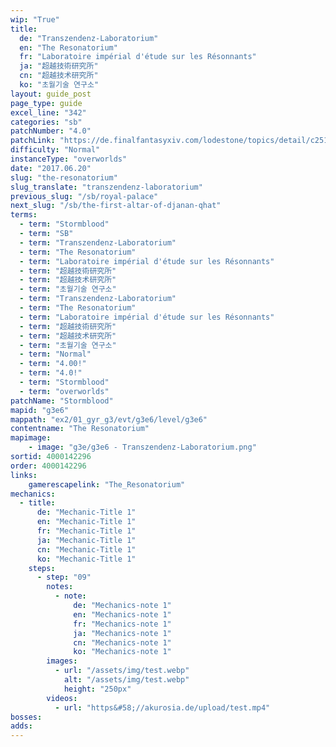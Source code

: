 ```yaml
---
wip: "True"
title:
  de: "Transzendenz-Laboratorium"
  en: "The Resonatorium"
  fr: "Laboratoire impérial d'étude sur les Résonnants"
  ja: "超越技術研究所"
  cn: "超越技术研究所"
  ko: "초월기술 연구소"
layout: guide_post
page_type: guide
excel_line: "342"
categories: "sb"
patchNumber: "4.0"
patchLink: "https://de.finalfantasyxiv.com/lodestone/topics/detail/c2519c232d02fc2394c3830faa364611cd4e610c"
difficulty: "Normal"
instanceType: "overworlds"
date: "2017.06.20"
slug: "the-resonatorium"
slug_translate: "transzendenz-laboratorium"
previous_slug: "/sb/royal-palace"
next_slug: "/sb/the-first-altar-of-djanan-qhat"
terms:
  - term: "Stormblood"
  - term: "SB"
  - term: "Transzendenz-Laboratorium"
  - term: "The Resonatorium"
  - term: "Laboratoire impérial d'étude sur les Résonnants"
  - term: "超越技術研究所"
  - term: "超越技术研究所"
  - term: "초월기술 연구소"
  - term: "Transzendenz-Laboratorium"
  - term: "The Resonatorium"
  - term: "Laboratoire impérial d'étude sur les Résonnants"
  - term: "超越技術研究所"
  - term: "超越技术研究所"
  - term: "초월기술 연구소"
  - term: "Normal"
  - term: "4.00!"
  - term: "4.0!"
  - term: "Stormblood"
  - term: "overworlds"
patchName: "Stormblood"
mapid: "g3e6"
mappath: "ex2/01_gyr_g3/evt/g3e6/level/g3e6"
contentname: "The Resonatorium"
mapimage:
    - image: "g3e/g3e6 - Transzendenz-Laboratorium.png"
sortid: 4000142296
order: 4000142296
links:
    gamerescapelink: "The_Resonatorium"
mechanics:
  - title:
      de: "Mechanic-Title 1"
      en: "Mechanic-Title 1"
      fr: "Mechanic-Title 1"
      ja: "Mechanic-Title 1"
      cn: "Mechanic-Title 1"
      ko: "Mechanic-Title 1"
    steps:
      - step: "09"
        notes:
          - note:
              de: "Mechanics-note 1"
              en: "Mechanics-note 1"
              fr: "Mechanics-note 1"
              ja: "Mechanics-note 1"
              cn: "Mechanics-note 1"
              ko: "Mechanics-note 1"
        images:
          - url: "/assets/img/test.webp"
            alt: "/assets/img/test.webp"
            height: "250px"
        videos:
          - url: "https&#58;//akurosia.de/upload/test.mp4"
bosses:
adds:
---
```

